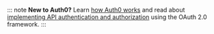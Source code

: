 ::: note
**New to Auth0?** Learn <a href="/overview" target="_blank" rel="noreferrer">how Auth0 works</a> and read about <a href="/api-auth" target="_blank" rel="noreferrer">implementing API authentication and authorization</a> using the OAuth 2.0 framework.
:::
